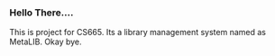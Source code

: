 ### Hello There....    
This is project for CS665.
Its a library management system named as MetaLIB.
Okay bye.
